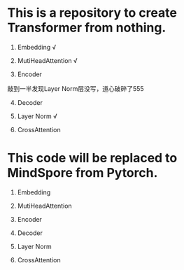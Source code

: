 # This is a repository to create Transformer from nothing.

1. Embedding  √

2. MutiHeadAttention √

3. Encoder

敲到一半发现Layer Norm层没写，道心破碎了555

4. Decoder

5. Layer Norm √

6. CrossAttention

# This code will be replaced to MindSpore from Pytorch.

1. Embedding  

2. MutiHeadAttention 

3. Encoder

4. Decoder

5. Layer Norm 

6. CrossAttention

